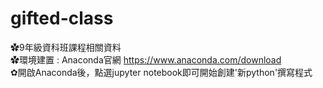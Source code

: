 # gifted-class
✿9年級資科班課程相關資料  
✿環境建置 : Anaconda官網 https://www.anaconda.com/download  
✿開啟Anaconda後，點選jupyter notebook即可開始創建'新python'撰寫程式

